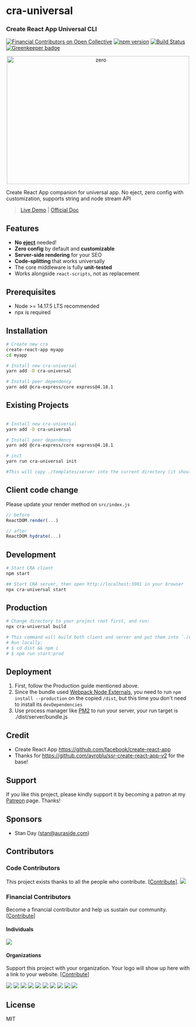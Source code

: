 # cra-universal

### Create React App Universal CLI

[![Financial Contributors on Open Collective](https://opencollective.com/cra-universal/all/badge.svg?label=financial+contributors)](https://opencollective.com/cra-universal) [![npm version](https://badge.fury.io/js/cra-universal.svg)](https://badge.fury.io/js/cra-universal)
[![Build Status](https://travis-ci.org/antonybudianto/cra-universal.svg?branch=master)](https://travis-ci.org/antonybudianto/cra-universal) [![Greenkeeper badge](https://badges.greenkeeper.io/antonybudianto/cra-universal.svg)](https://greenkeeper.io/)

<p align="center">
<img width="500" height="350" alt="zero" src="https://user-images.githubusercontent.com/7658554/42420108-261a1c5a-82eb-11e8-8ac0-ce2e0245e0ff.png">
</p>

Create React App companion for universal app. No eject, zero config with customization, supports string and node stream API

> [Live Demo](https://cra-universal.now.sh/) | [Official Doc](https://antonybudianto.github.io/cra-universal)

## Features

- **No [eject](https://github.com/facebookincubator/create-react-app/blob/master/packages/react-scripts/template/README.md#npm-run-eject)** needed!
- **Zero config** by default and **customizable**
- **Server-side rendering** for your SEO
- **Code-splitting** that works universally
- The core middleware is fully **unit-tested**
- Works alongside `react-scripts`, not as replacement

## Prerequisites

- Node >= 14.17.5 LTS recommended
- npx is required

## Installation

```sh
# Create new cra
create-react-app myapp
cd myapp

# Install new cra-universal
yarn add -D cra-universal

# Install peer dependency
yarn add @cra-express/core express@4.18.1
```

## Existing Projects

```sh

# Install new cra-universal
yarn add -D cra-universal

# Install peer dependency
yarn add @cra-express/core express@4.18.1

# init
yarn run cra-universal init

#This will copy ./templates/server into the current directory (it should be run on CRA client root)

```

## Client code change

Please update your render method on `src/index.js`

```js
// before
ReactDOM.render(...)

// after
ReactDOM.hydrate(...)
```

## Development

```sh
# Start CRA client
npm start

## Start CRA server, then open http://localhost:3001 in your browser
npx cra-universal start
```

## Production

```sh
# Change directory to your project root first, and run:
npx cra-universal build

# This command will build both client and server and put them into `./dist`
# Run locally:
# $ cd dist && npm i
# $ npm run start:prod
```

## Deployment

1.  First, follow the Production guide mentioned above.
2.  Since the bundle used [Webpack Node Externals](https://www.npmjs.com/package/webpack-node-externals), you need to run `npm install --production` on the copied `/dist`, but this time you don't need to install its `devDependencies`
3.  Use process manager like [PM2](https://github.com/Unitech/pm2) to run your server, your run target is ./dist/server/bundle.js

## Credit

- Create React App https://github.com/facebook/create-react-app
- Thanks for https://github.com/ayroblu/ssr-create-react-app-v2 for the base!

## Support

If you like this project, please kindly support it by becoming a patron at my [Patreon](https://www.patreon.com/antonybudianto) page. Thanks!

## Sponsors

- Stan Day (stan@auraside.com)

## Contributors

### Code Contributors

This project exists thanks to all the people who contribute. [[Contribute](CONTRIBUTING.md)].
<a href="https://github.com/antonybudianto/cra-universal/graphs/contributors"><img src="https://opencollective.com/cra-universal/contributors.svg?width=890&button=false" /></a>

### Financial Contributors

Become a financial contributor and help us sustain our community. [[Contribute](https://opencollective.com/cra-universal/contribute)]

#### Individuals

<a href="https://opencollective.com/cra-universal"><img src="https://opencollective.com/cra-universal/individuals.svg?width=890"></a>

#### Organizations

Support this project with your organization. Your logo will show up here with a link to your website. [[Contribute](https://opencollective.com/cra-universal/contribute)]

<a href="https://opencollective.com/cra-universal/organization/0/website"><img src="https://opencollective.com/cra-universal/organization/0/avatar.svg"></a>
<a href="https://opencollective.com/cra-universal/organization/1/website"><img src="https://opencollective.com/cra-universal/organization/1/avatar.svg"></a>
<a href="https://opencollective.com/cra-universal/organization/2/website"><img src="https://opencollective.com/cra-universal/organization/2/avatar.svg"></a>
<a href="https://opencollective.com/cra-universal/organization/3/website"><img src="https://opencollective.com/cra-universal/organization/3/avatar.svg"></a>
<a href="https://opencollective.com/cra-universal/organization/4/website"><img src="https://opencollective.com/cra-universal/organization/4/avatar.svg"></a>
<a href="https://opencollective.com/cra-universal/organization/5/website"><img src="https://opencollective.com/cra-universal/organization/5/avatar.svg"></a>
<a href="https://opencollective.com/cra-universal/organization/6/website"><img src="https://opencollective.com/cra-universal/organization/6/avatar.svg"></a>
<a href="https://opencollective.com/cra-universal/organization/7/website"><img src="https://opencollective.com/cra-universal/organization/7/avatar.svg"></a>
<a href="https://opencollective.com/cra-universal/organization/8/website"><img src="https://opencollective.com/cra-universal/organization/8/avatar.svg"></a>
<a href="https://opencollective.com/cra-universal/organization/9/website"><img src="https://opencollective.com/cra-universal/organization/9/avatar.svg"></a>

## License

MIT
